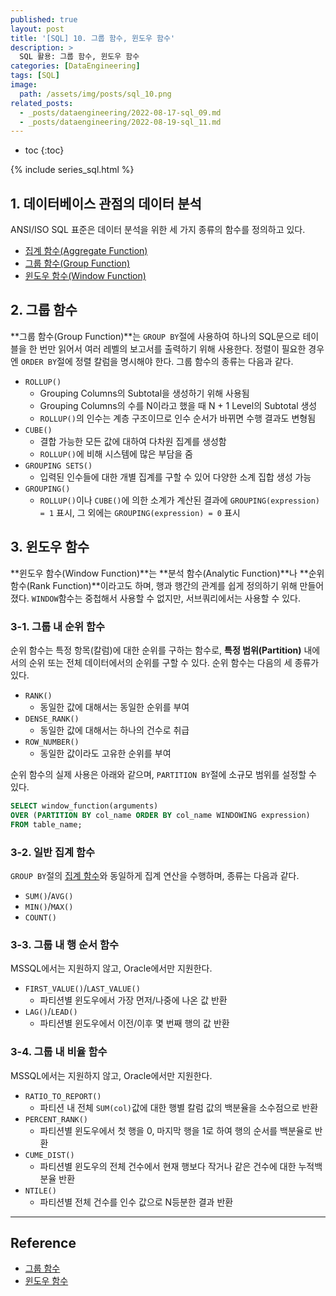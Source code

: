 ```yaml
---
published: true
layout: post
title: '[SQL] 10. 그룹 함수, 윈도우 함수'
description: >
  SQL 활용: 그룹 함수, 윈도우 함수
categories: [DataEngineering]
tags: [SQL]
image:
  path: /assets/img/posts/sql_10.png
related_posts:
  - _posts/dataengineering/2022-08-17-sql_09.md
  - _posts/dataengineering/2022-08-19-sql_11.md
---
```

* toc
{:toc}

{% include series_sql.html %}

## 1. 데이터베이스 관점의 데이터 분석

ANSI/ISO SQL 표준은 데이터 분석을 위한 세 가지 종류의 함수를 정의하고 있다.  

- [집계 함수(Aggregate Function)](/dataengineering/sql_06/#3-1-집계-함수)
- [그룹 함수(Group Function)](#2-그룹-함수)
- [윈도우 함수(Window Function)](#3-윈도우-함수)

## 2. 그룹 함수

**그룹 함수(Group Function)**는 `GROUP BY`절에 사용하여 하나의 SQL문으로 테이블을 한 번만 읽어서 여러 레벨의 보고서를 출력하기 위해 사용한다. 정렬이 필요한 경우엔 `ORDER BY`절에 정렬 칼럼을 명시해야 한다. 그룹 함수의 종류는 다음과 같다.  

- `ROLLUP()`
  - Grouping Columns의 Subtotal을 생성하기 위해 사용됨
  - Grouping Columns의 수를 N이라고 했을 때 N + 1 Level의 Subtotal 생성
  - `ROLLUP()`의 인수는 계층 구조이므로 인수 순서가 바뀌면 수행 결과도 변형됨
- `CUBE()`
  - 결합 가능한 모든 값에 대하여 다차원 집계를 생성함
  - `ROLLUP()`에 비해 시스템에 많은 부담을 줌
- `GROUPING SETS()`
  - 입력된 인수들에 대한 개별 집계를 구할 수 있어 다양한 소계 집합 생성 가능
- `GROUPING()`
  - `ROLLUP()`이나 `CUBE()`에 의한 소계가 계산된 결과에 `GROUPING(expression) = 1` 표시, 그 외에는 `GROUPING(expression) = 0` 표시

## 3. 윈도우 함수

**윈도우 함수(Window Function)**는 **분석 함수(Analytic Function)**나 **순위 함수(Rank Function)**이라고도 하며, 행과 행간의 관계를 쉽게 정의하기 위해 만들어졌다. `WINDOW`함수는 중첩해서 사용할 수 없지만, 서브쿼리에서는 사용할 수 있다.  

### 3-1. 그룹 내 순위 함수

순위 함수는 특정 항목(칼럼)에 대한 순위를 구하는 함수로, **특정 범위(Partition)** 내에서의 순위 또는 전체 데이터에서의 순위를 구할 수 있다. 순위 함수는 다음의 세 종류가 있다.  

- `RANK()`
  - 동일한 값에 대해서는 동일한 순위를 부여
- `DENSE_RANK()`
  - 동일한 값에 대해서는 하나의 건수로 취급
- `ROW_NUMBER()`
  - 동일한 값이라도 고유한 순위를 부여

순위 함수의 실제 사용은 아래와 같으며, `PARTITION BY`절에 소규모 범위를 설정할 수 있다.  

```sql
SELECT window_function(arguments)
OVER (PARTITION BY col_name ORDER BY col_name WINDOWING expression)
FROM table_name;
```

### 3-2. 일반 집계 함수

`GROUP BY`절의 [집계 함수](/dataengineering/sql_06/#3-1-집계-함수)와 동일하게 집계 연산을 수행하며, 종류는 다음과 같다.  

- `SUM()`/`AVG()`
- `MIN()`/`MAX()`
- `COUNT()`

### 3-3. 그룹 내 행 순서 함수

MSSQL에서는 지원하지 않고, Oracle에서만 지원한다.  

- `FIRST_VALUE()`/`LAST_VALUE()`
  - 파티션별 윈도우에서 가장 먼저/나중에 나온 값 반환
- `LAG()`/`LEAD()`
  - 파티션별 윈도우에서 이전/이후 몇 번째 행의 값 반환

### 3-4. 그룹 내 비율 함수

MSSQL에서는 지원하지 않고, Oracle에서만 지원한다.  

- `RATIO_TO_REPORT()`
  - 파티션 내 전체 `SUM(col)`값에 대한 행별 칼럼 값의 백분율을 소수점으로 반환
- `PERCENT_RANK()`
  - 파티션별 윈도우에서 첫 행을 0, 마지막 행을 1로 하여 행의 순서를 백분율로 반환
- `CUME_DIST()`
  - 파티션별 윈도우의 전체 건수에서 현재 행보다 작거나 같은 건수에 대한 누적백분율 반환
- `NTILE()`
  - 파티션별 전체 건수를 인수 값으로 N등분한 결과 반환

---
## Reference
- [그룹 함수](https://dataonair.or.kr/db-tech-reference/d-guide/sql/?pageid=3&mod=document&uid=350)
- [윈도우 함수](https://dataonair.or.kr/db-tech-reference/d-guide/sql/?pageid=3&mod=document&uid=351)